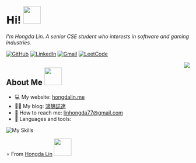 <h1>𝗛i! <img src="https://user-images.githubusercontent.com/67817916/206375109-a3659a05-e14d-4412-a0e7-65a14e6814fc.GIF" width="48px"></h1>
<p><em>I'm Hongda Lin. A senior CSE student who interests in software and gaming industries.</em></p>

[![GitHub](https://img.shields.io/badge/github-%23121011.svg?style=for-the-badge&logo=github&logoColor=white)](https://github.com/Hongda-OSU)
[![LinkedIn](https://img.shields.io/badge/linkedin-%230077B5.svg?style=for-the-badge&logo=linkedin&logoColor=white)](https://www.linkedin.com/in/hongda-lin/)
[![Gmail](https://img.shields.io/badge/Gmail-D14836?style=for-the-badge&logo=gmail&logoColor=white)](mailto:linhongda77@gmail.com)
[![LeetCode](https://img.shields.io/badge/LeetCode-000000?style=for-the-badge&logo=LeetCode&logoColor=#d16c06)](https://leetcode.com/Linkda52/)

<img align="right" src="https://github-readme-stats-git-masterrstaa-rickstaa.vercel.app/api?username=Hongda-OSU&hide=issues,contribs&count_private=true&show_icons=true&theme=swift">

<h2>About Me  <img src="https://user-images.githubusercontent.com/67817916/206413477-c3eb65d9-bb02-47d3-baa0-a99e580b3301.GIF" width="48px"></h2>

<ul>
  <li>💻 My website: <a href="https://hongdalin.me" target="_blank" rel="noopener noreferrer">hongdalin.me</a></li>
  <li>👨‍💻 My blog: <a href="https://hongdalin.blog" target="_blank" rel="noopener noreferrer">鴻鵠誌達</a></li>
  <li>📧 How to reach me: <a href="mailto:linhongda77@gmail.com">linhongda77@gmail.com</a></li>
  <li>🌱 Languages and tools: </li>
</ul>

![My Skills](https://skillicons.dev/icons?i=js,ts,androidstudio,blender,cs,cpp,py,java,react,unity,git,linux)

⭐️ From [Hongda Lin](https://github.com/Hongda-OSU) <img src="https://user-images.githubusercontent.com/67817916/206419059-ed583160-d997-4b07-984d-2a20952d0393.GIF" width="48px">
